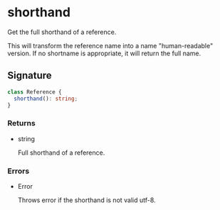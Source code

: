 # shorthand

Get the full shorthand of a reference.

This will transform the reference name into a name "human-readable"
version. If no shortname is appropriate, it will return the full name.

## Signature

```ts
class Reference {
  shorthand(): string;
}
```

### Returns

<ul class="param-ul">
  <li class="param-li param-li-root">
    <span class="param-type">string</span>
    <br>
    <p class="param-description">Full shorthand of a reference.</p>
  </li>
</ul>

### Errors

<ul class="param-ul">
  <li class="param-li param-li-root">
    <span class="param-type">Error</span>
    <br>
    <p class="param-description">Throws error if the shorthand is not valid utf-8.</p>
  </li>
</ul>